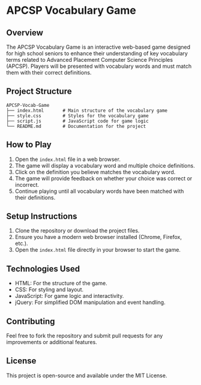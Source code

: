 # APCSP Vocabulary Game

## Overview
The APCSP Vocabulary Game is an interactive web-based game designed for high school seniors to enhance their understanding of key vocabulary terms related to Advanced Placement Computer Science Principles (APCSP). Players will be presented with vocabulary words and must match them with their correct definitions.

## Project Structure
```
APCSP-Vocab-Game
├── index.html       # Main structure of the vocabulary game
├── style.css        # Styles for the vocabulary game
├── script.js        # JavaScript code for game logic
└── README.md        # Documentation for the project
```

## How to Play
1. Open the `index.html` file in a web browser.
2. The game will display a vocabulary word and multiple choice definitions.
3. Click on the definition you believe matches the vocabulary word.
4. The game will provide feedback on whether your choice was correct or incorrect.
5. Continue playing until all vocabulary words have been matched with their definitions.

## Setup Instructions
1. Clone the repository or download the project files.
2. Ensure you have a modern web browser installed (Chrome, Firefox, etc.).
3. Open the `index.html` file directly in your browser to start the game.

## Technologies Used
- HTML: For the structure of the game.
- CSS: For styling and layout.
- JavaScript: For game logic and interactivity.
- jQuery: For simplified DOM manipulation and event handling.

## Contributing
Feel free to fork the repository and submit pull requests for any improvements or additional features. 

## License
This project is open-source and available under the MIT License.